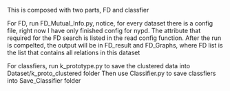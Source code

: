 This is composed with two parts, FD and classfier

For FD, run FD_Mutual_Info.py, notice, for every dataset there is a config file, right now I have only finished config for nypd. The attribute that required for the FD search is listed in the read config function. After the run is compelted, the output will be in FD_result and FD_Graphs, where FD list is the list that contains all relations in this dataset

For classfiers, run k_prototype.py to save the clustered data into Dataset/k_proto_clustered folder
Then use Classifier.py to save classfiers into Save_Classifier folder